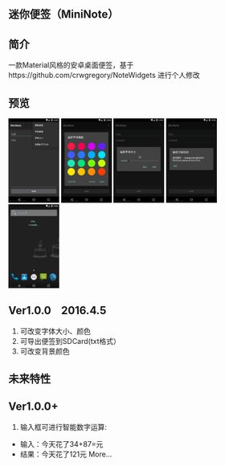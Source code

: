 ﻿迷你便签（MiniNote）
---
## 简介
一款Material风格的安卓桌面便签，基于https://github.com/crwgregory/NoteWidgets 进行个人修改

## 预览
<div>
 <img src="/screenshot/home.jpg" width="20%" height="" />
 <img src="/screenshot/choose_font_color.jpg" width="20%" height="" />
 <img src="/screenshot/choose_font_size.jpg" width="20%" height="" />
 <img src="/screenshot/backup_to_sdcard.jpg" width="20%" height="" />
 <img src="/screenshot/preview.jpg" width="20%" height="" />
</div>

## Ver1.0.0 &nbsp;&nbsp;&nbsp;2016.4.5
1. 可改变字体大小、颜色
2. 可导出便签到SDCard(txt格式）
3. 可改变背景颜色

## 未来特性
## Ver1.0.0+
1. 输入框可进行智能数字运算:
  - 输入：今天花了34+87=元
  - 结果：今天花了121元
More...
    
   
   




